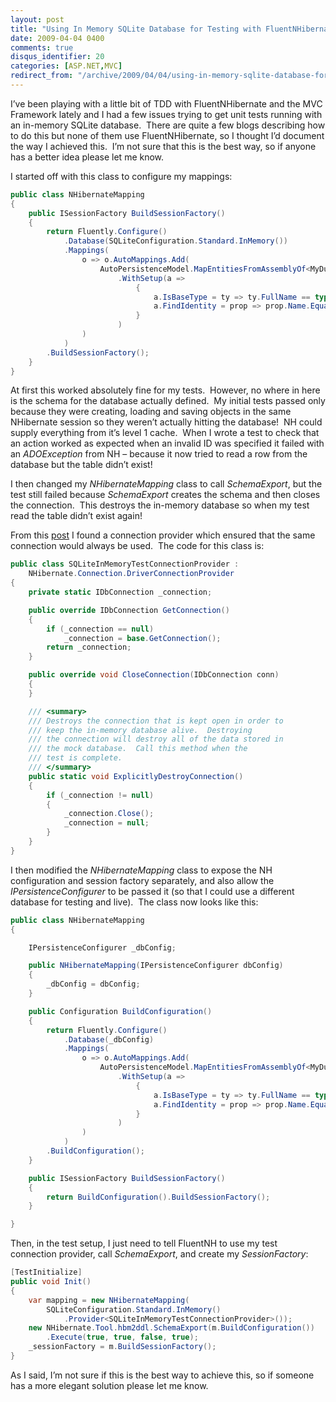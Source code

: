 ```yaml
---
layout: post
title: "Using In Memory SQLite Database for Testing with FluentNHibernate"
date: 2009-04-04 0400
comments: true
disqus_identifier: 20
categories: [ASP.NET,MVC]
redirect_from: "/archive/2009/04/04/using-in-memory-sqlite-database-for-testing-with-fluentnhibernate.aspx/"
---
```

I’ve been playing with a little bit of TDD with FluentNHibernate and the
MVC Framework lately and I had a few issues trying to get unit tests
running with an in-memory SQLite database.  There are quite a few blogs
describing how to do this but none of them use FluentNHibernate, so I
thought I’d document the way I achieved this.  I’m not sure that this is
the best way, so if anyone has a better idea please let me know.

I started off with this class to configure my mappings:

```csharp
public class NHibernateMapping
{
    public ISessionFactory BuildSessionFactory()
    {
        return Fluently.Configure()
            .Database(SQLiteConfiguration.Standard.InMemory())
            .Mappings(
                o => o.AutoMappings.Add(
                    AutoPersistenceModel.MapEntitiesFromAssemblyOf<MyDummyEntity>()
                        .WithSetup(a =>
                            {
                                a.IsBaseType = ty => ty.FullName == typeof(DomainEntity).FullName;
                                a.FindIdentity = prop => prop.Name.Equals("Id");
                            }
                        )
                )
            )
        .BuildSessionFactory();
    }
}
```

At first this worked absolutely fine for my tests.  However, no where in
here is the schema for the database actually defined.  My initial tests
passed only because they were creating, loading and saving objects in
the same NHibernate session so they weren’t actually hitting the
database!  NH could supply everything from it’s level 1 cache.  When I
wrote a test to check that an action worked as expected when an invalid
ID was specified it failed with an *ADOException* from NH – because it
now tried to read a row from the database but the table didn’t exist!

I then changed my *NHibernateMapping* class to call *SchemaExport*, but
the test still failed because *SchemaExport* creates the schema and then
closes the connection.  This destroys the in-memory database so when my
test read the table didn’t exist again!

From this
[post](http://www.houseofbilz.com/archive/2008/07/22/active-record-mock-framework.aspx)
I found a connection provider which ensured that the same connection
would always be used.  The code for this class is:

```csharp
public class SQLiteInMemoryTestConnectionProvider :
    NHibernate.Connection.DriverConnectionProvider
{
    private static IDbConnection _connection;

    public override IDbConnection GetConnection()
    {
        if (_connection == null)
            _connection = base.GetConnection();
        return _connection;
    }

    public override void CloseConnection(IDbConnection conn)
    {
    }

    /// <summary>
    /// Destroys the connection that is kept open in order to 
    /// keep the in-memory database alive.  Destroying
    /// the connection will destroy all of the data stored in 
    /// the mock database.  Call this method when the
    /// test is complete.
    /// </summary>
    public static void ExplicitlyDestroyConnection()
    {
        if (_connection != null)
        {
            _connection.Close();
            _connection = null;
        }
    }
}
```

I then modified the *NHibernateMapping* class to expose the NH
configuration and session factory separately, and also allow the
*IPersistenceConfigurer* to be passed it (so that I could use a
different database for testing and live).  The class now looks like
this:

```csharp
public class NHibernateMapping
{

    IPersistenceConfigurer _dbConfig;

    public NHibernateMapping(IPersistenceConfigurer dbConfig)
    {
        _dbConfig = dbConfig;
    }

    public Configuration BuildConfiguration()
    {
        return Fluently.Configure()
            .Database(_dbConfig)
            .Mappings(
                o => o.AutoMappings.Add(
                    AutoPersistenceModel.MapEntitiesFromAssemblyOf<MyDummyEntity>()
                        .WithSetup(a =>
                            {
                                a.IsBaseType = ty => ty.FullName == typeof(DomainEntity).FullName;
                                a.FindIdentity = prop => prop.Name.Equals("Id");
                            }
                        )
                )
            )
        .BuildConfiguration();
    }

    public ISessionFactory BuildSessionFactory()
    {
        return BuildConfiguration().BuildSessionFactory();
    }

}
```

Then, in the test setup, I just need to tell FluentNH to use my test
connection provider, call *SchemaExport*, and create my
*SessionFactory*:

```csharp
[TestInitialize]
public void Init()
{
    var mapping = new NHibernateMapping(
        SQLiteConfiguration.Standard.InMemory()
            .Provider<SQLiteInMemoryTestConnectionProvider>());
    new NHibernate.Tool.hbm2ddl.SchemaExport(m.BuildConfiguration())
        .Execute(true, true, false, true);
    _sessionFactory = m.BuildSessionFactory();
}
```

As I said, I’m not sure if this is the best way to achieve this, so if
someone has a more elegant solution please let me know.

